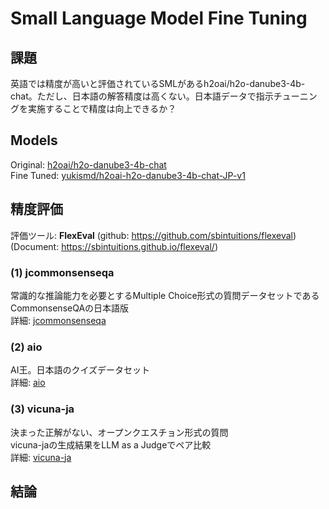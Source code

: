 # Small Language Model Fine Tuning

## 課題
英語では精度が高いと評価されているSMLがあるh2oai/h2o-danube3-4b-chat。ただし、日本語の解答精度は高くない。日本語データで指示チューニングを実施することで精度は向上できるか？

## Models
Original: [h2oai/h2o-danube3-4b-chat](https://huggingface.co/h2oai/h2o-danube3-4b-chat)  
Fine Tuned: [yukismd/h2oai-h2o-danube3-4b-chat-JP-v1](https://huggingface.co/yukismd/h2oai-h2o-danube3-4b-chat-JP-v1)

## 精度評価
評価ツール: **FlexEval** (github: https://github.com/sbintuitions/flexeval) (Document: https://sbintuitions.github.io/flexeval/)

### (1) jcommonsenseqa
常識的な推論能力を必要とするMultiple Choice形式の質問データセットであるCommonsenseQAの日本語版  
詳細: [jcommonsenseqa](./jcommonsenseqa)

### (2) aio
AI王。日本語のクイズデータセット  
詳細: [aio](./aio)

### (3) vicuna-ja
決まった正解がない、オープンクエスチョン形式の質問  
vicuna-jaの生成結果をLLM as a Judgeでペア比較  
詳細: [vicuna-ja](./vicuna-ja)


## 結論

